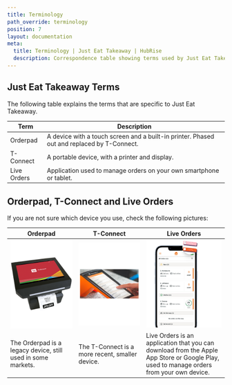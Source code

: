 ```yaml
---
title: Terminology
path_override: terminology
position: 7
layout: documentation
meta:
  title: Terminology | Just Eat Takeaway | HubRise
  description: Correspondence table showing terms used by Just Eat Takeaway and those used on HubRise for the same concept. Connect apps and synchronise your data.
---
```


## Just Eat Takeaway Terms

The following table explains the terms that are specific to Just Eat Takeaway.

| Term        | Description                                                                                |
|-------------|--------------------------------------------------------------------------------------------|
| Orderpad    | A device with a touch screen and a built-in printer. Phased out and replaced by T-Connect. |
| T-Connect   | A portable device, with a printer and display.                                             |
| Live Orders | Application used to manage orders on your own smartphone or tablet.                        |

## Orderpad, T-Connect and Live Orders

If you are not sure which device you use, check the following pictures:

| Orderpad                                                  | T-Connect                                   | Live Orders                                                                                                                              |
|-----------------------------------------------------------|---------------------------------------------|------------------------------------------------------------------------------------------------------------------------------------------|
| ![Orderpad](../images/007-orderpad.png)                   | ![T-Connect ](../images/008-tconnect.png)   | ![Live Orders](../images/009-2x-live-orders.png)                                                                                         |
| The Orderpad is a legacy device, still used in some markets. | The T-Connect is a more recent, smaller device. | Live Orders is an application that you can download from the Apple App Store or Google Play, used to manage orders from your own device. |

